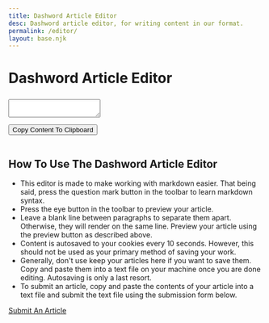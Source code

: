 ```yaml
---
title: Dashword Article Editor
desc: Dashword article editor, for writing content in our format.
permalink: /editor/
layout: base.njk
---
```


<link rel="stylesheet" href="https://cdn.jsdelivr.net/simplemde/latest/simplemde.min.css">
<script src="https://cdn.jsdelivr.net/simplemde/latest/simplemde.min.js"></script>

<h1 class="heading" style="margin-bottom: 25px;">Dashword Article Editor</h1>

<article class="article article-ta" style="margin-bottom: 0px;">
<textarea id="taEditor"></textarea>
</article>

<script>
var simplemde = new SimpleMDE({
    element: document.getElementById("taEditor"),
    hideIcons: ["fullscreen", "side-by-side"],
    placeholder: "Write your article here and copy paste it into a text file on your machine to save it.",
    renderingConfig: {
        singleLineBreaks: false,
    },
    autosave: {
        enabled: true,
        unique_id: "taEditor",
    },
});

var mdeContent = "";
simplemde.codemirror.on("change", function(){
	mdeContent = simplemde.value();
});
</script>

<button onclick="copy(mdeContent)" class="button" style="margin-bottom: 15px;">Copy Content To Clipboard</button>

<article class="article">
    <h1>How To Use The Dashword Article Editor</h1>
    <ul>
        <li>
            This editor is made to make working with markdown easier. That being said, press the question mark button in the toolbar to learn markdown syntax.
        </li>
        <li>
            Press the eye button in the toolbar to preview your article.
        </li>
        <li>
            Leave a blank line between paragraphs to separate them apart. Otherwise, they will render on the same line. Preview your article using the preview button as described above.
        </li>
        <li>
            Content is autosaved to your cookies every 10 seconds. However, this should not be used as your primary method of saving your work.
        </li>
        <li>
            Generally, don't use keep your articles here if you want to save them. Copy and paste them into a text file on your machine once you are done editing. Autosaving is only a last resort.
        </li>
        <li>
            To submit an article, copy and paste the contents of your article into a text file and submit the text file using the submission form below.
        </li>
        <!--<li>
            This editor is made possible by <a href="https://simplemde.com/">SimpleMDE Markdown Editor</a>.
        </li>-->
    </ul>
</article>

<a href="/posts/2/" class="button button-wide">Submit An Article</a>